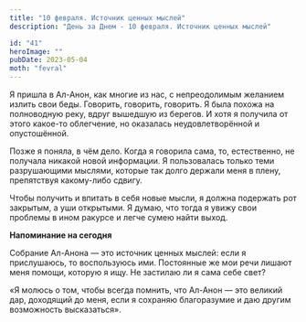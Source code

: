 ```yaml
---
title: "10 февраля. Источник ценных мыслей"
description: "День за Днем - 10 февраля. Источник ценных мыслей"

id: "41"
heroImage: ""
pubDate: 2023-05-04
moth: "fevral"
---
```


Я пришла в Ал-Анон, как многие из нас, с непреодолимым желанием излить свои
беды. Говорить, говорить, говорить. Я была похожа на полноводную реку, вдруг
вышедшую из берегов. И хотя я получила от этого какое-то облегчение, но
оказалась неудовлетворённой и опустошённой.

Позже я поняла, в чём дело. Когда я говорила сама, то, естественно, не
получала никакой новой информации. Я пользовалась только теми разрушающими
мыслями, которые так долго держали меня в плену, препятствуя какому-либо
сдвигу.

Чтобы получить и впитать в себя новые мысли, я должна подержать рот закрытым,
а уши открытыми. Я думаю, что тогда я увижу свои проблемы в ином ракурсе и
легче сумею найти выход.

**Напоминание на сегодня**

Собрание Ал-Анона — это источник ценных мыслей: если я прислушаюсь, то
воспользуюсь ими. Постоянные же мои речи лишают меня помощи, которую я ищу. Не
застилаю ли я сама себе свет?

«Я молюсь о том, чтобы всегда помнить, что Ал-Анон — это великий дар,
доходящий до меня, если я сохраняю благоразумие и даю другим возможность
высказаться».
